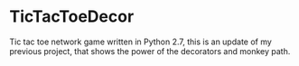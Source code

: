 # TicTacToeDecor
Tic tac toe network game written in Python 2.7, this is an update of my previous project, that shows the power of the decorators and monkey path.
